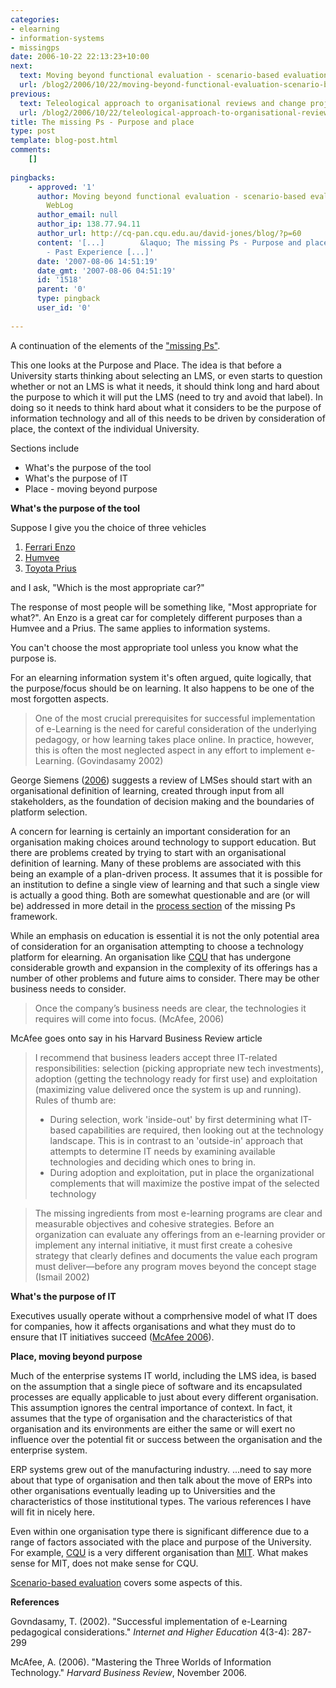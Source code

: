 ```yaml
---
categories:
- elearning
- information-systems
- missingps
date: 2006-10-22 22:13:23+10:00
next:
  text: Moving beyond functional evaluation - scenario-based evaluation
  url: /blog2/2006/10/22/moving-beyond-functional-evaluation-scenario-based-evaluation/
previous:
  text: Teleological approach to organisational reviews and change projects
  url: /blog2/2006/10/22/teleological-approach-to-organisational-reviews-and-change-projects/
title: The missing Ps - Purpose and place
type: post
template: blog-post.html
comments:
    []
    
pingbacks:
    - approved: '1'
      author: Moving beyond functional evaluation - scenario-based evaluation at David&#8217;s
        WebLog
      author_email: null
      author_ip: 138.77.94.11
      author_url: http://cq-pan.cqu.edu.au/david-jones/blog/?p=60
      content: '[...]        &laquo; The missing Ps - Purpose and place  The missing Ps
        - Past Experience [...]'
      date: '2007-08-06 14:51:19'
      date_gmt: '2007-08-06 04:51:19'
      id: '1518'
      parent: '0'
      type: pingback
      user_id: '0'
    
---
```

A continuation of the elements of the ["missing Ps"](http://cq-pan.cqu.edu.au/david-jones/blog/?p=52).

This one looks at the Purpose and Place. The idea is that before a University starts thinking about selecting an LMS, or even starts to question whether or not an LMS is what it needs, it should think long and hard about the purpose to which it will put the LMS (need to try and avoid that label). In doing so it needs to think hard about what it considers to be the purpose of information technology and all of this needs to be driven by consideration of place, the context of the individual University.

Sections include

- What's the purpose of the tool
- What's the purpose of IT
- Place - moving beyond purpose

**What's the purpose of the tool**

Suppose I give you the choice of three vehicles

1. [Ferrari Enzo](http://en.wikipedia.org/wiki/Enzo_Ferrari_%28car%29)
2. [Humvee](http://en.wikipedia.org/wiki/Humvee)
3. [Toyota Prius](http://en.wikipedia.org/wiki/Prius)

and I ask, "Which is the most appropriate car?"

The response of most people will be something like, "Most appropriate for what?". An Enzo is a great car for completely different purposes than a Humvee and a Prius. The same applies to information systems.

You can't choose the most appropriate tool unless you know what the purpose is.

For an elearning information system it's often argued, quite logically, that the purpose/focus should be on learning. It also happens to be one of the most forgotten aspects.

> One of the most crucial prerequisites for successful implementation of e-Learning is the need for careful consideration of the underlying pedagogy, or how learning takes place online. In practice, however, this is often the most neglected aspect in any effort to implement e-Learning. (Govindasamy 2002)

George Siemens ([2006](http://ltc.umanitoba.ca/wordpress/?p=15)) suggests a review of LMSes should start with an organisational definition of learning, created through input from all stakeholders, as the foundation of decision making and the boundaries of platform selection.

A concern for learning is certainly an important consideration for an organisation making choices around technology to support education. But there are problems created by trying to start with an organisational definition of learning. Many of these problems are associated with this being an example of a plan-driven process. It assumes that it is possible for an institution to define a single view of learning and that such a single view is actually a good thing. Both are somewhat questionable and are (or will be) addressed in more detail in the [process section](http://cq-pan.cqu.edu.au/david-jones/blog/?p=67) of the missing Ps framework.

While an emphasis on education is essential it is not the only potential area of consideration for an organisation attempting to choose a technology platform for elearning. An organisation like [CQU](http://www.cqu.edu.au/) that has undergone considerable growth and expansion in the complexity of its offerings has a number of other problems and future aims to consider. There may be other business needs to consider.

> Once the company’s business needs are clear, the technologies it requires will come into focus. (McAfee, 2006)

McAfee goes onto say in his Harvard Business Review article

> I recommend that business leaders accept three IT-related responsibilities: selection (picking appropriate new tech investments), adoption (getting the technology ready for first use) and exploitation (maximizing value delivered once the system is up and running). Rules of thumb are:
> 
> - During selection, work 'inside-out' by first determining what IT-based capabilities are required, then looking out at the technology landscape. This is in contrast to an 'outside-in' approach that attempts to determine IT needs by examining available technologies and deciding which ones to bring in.
> - During adoption and exploitation, put in place the organizational complements that will maximize the postive impat of the selected technology

> The missing ingredients from most e-learning programs are clear and measurable objectives and cohesive strategies. Before an organization can evaluate any offerings from an e-learning provider or implement any internal initiative, it must first create a cohesive strategy that clearly defines and documents the value each program must deliver—before any program moves beyond the concept stage (Ismail 2002)

**What's the purpose of IT**

Executives usually operate without a comprhensive model of what IT does for companies, how it affects organisations and what they must do to ensure that IT initiatives succeed ([McAfee 2006](http://harvardbusinessonline.hbsp.harvard.edu/hbrsa/en/issue/0611/article/R0611JPrint.jhtml)).

**Place, moving beyond purpose**

Much of the enterprise systems IT world, including the LMS idea, is based on the assumption that a single piece of software and its encapsulated processes are equally applicable to just about every different organisation. This assumption ignores the central importance of context. In fact, it assumes that the type of organisation and the characteristics of that organisation and its environments are either the same or will exert no influence over the potential fit or success between the organisation and the enterprise system.

ERP systems grew out of the manufacturing industry. ...need to say more about that type of organisation and then talk about the move of ERPs into other organisations eventually leading up to Universities and the characteristics of those institutional types. The various references I have will fit in nicely here.

Even within one organisation type there is significant difference due to a range of factors associated with the place and purpose of the University. For example, [CQU](http://www.cqu.edu.au/) is a very different organisation than [MIT](http://www.mit.edu/). What makes sense for MIT, does not make sense for CQU.

[Scenario-based evaluation](http://cq-pan.cqu.edu.au/david-jones/blog/?p=60) covers some aspects of this.

**References**

Govndasamy, T. (2002). "Successful implementation of e-Learning pedagogical considerations." _Internet and Higher Education_ 4(3-4): 287-299

McAfee, A. (2006). "Mastering the Three Worlds of Information Technology." _Harvard Business Review_, November 2006.